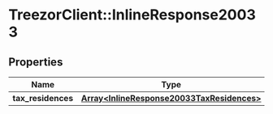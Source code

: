 # TreezorClient::InlineResponse20033

## Properties
Name | Type | Description | Notes
------------ | ------------- | ------------- | -------------
**tax_residences** | [**Array&lt;InlineResponse20033TaxResidences&gt;**](InlineResponse20033TaxResidences.md) |  | [optional] 


